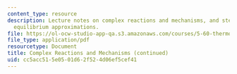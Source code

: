 ```yaml
---
content_type: resource
description: Lecture notes on complex reactions and mechanisms, and steady-state and
  equilibrium approximations.
file: https://ol-ocw-studio-app-qa.s3.amazonaws.com/courses/5-60-thermodynamics-kinetics-spring-2008/cc5acc515e0501d62f524d06ef5cef41_lec_32.pdf
file_type: application/pdf
resourcetype: Document
title: Complex Reactions and Mechanisms (continued)
uid: cc5acc51-5e05-01d6-2f52-4d06ef5cef41
---
```

